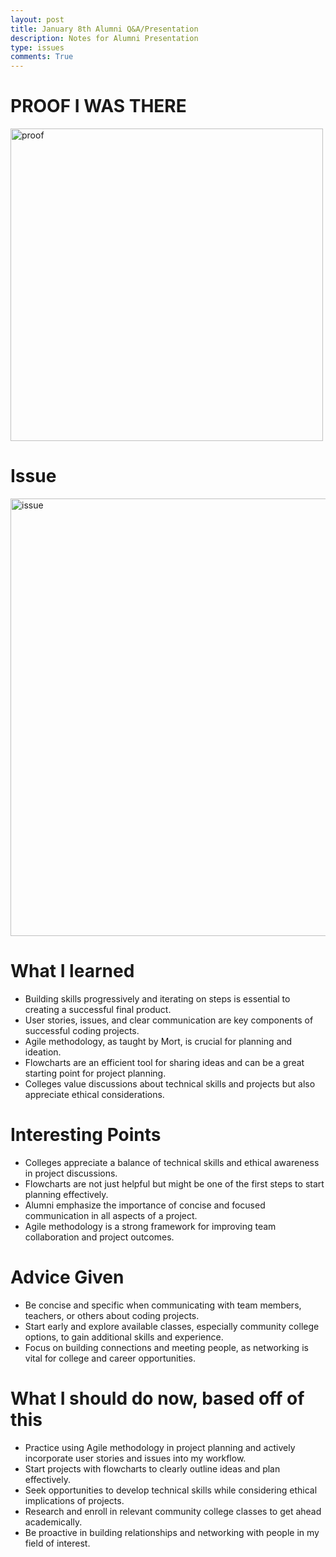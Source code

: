 ```yaml
---
layout: post
title: January 8th Alumni Q&A/Presentation
description: Notes for Alumni Presentation
type: issues
comments: True
---
```


# PROOF I WAS THERE

<img src="{{site.baseurl}}/images/IMG_0580.jpg" width="500" alt="proof">

# Issue

<img src="{{site.baseurl}}/images/Screenshot 2025-01-08 204956.png" width="700" alt="issue">

# What I learned

- Building skills progressively and iterating on steps is essential to creating a successful final product.
- User stories, issues, and clear communication are key components of successful coding projects.
- Agile methodology, as taught by Mort, is crucial for planning and ideation.
- Flowcharts are an efficient tool for sharing ideas and can be a great starting point for project planning.
- Colleges value discussions about technical skills and projects but also appreciate ethical considerations.

# Interesting Points

- Colleges appreciate a balance of technical skills and ethical awareness in project discussions.
- Flowcharts are not just helpful but might be one of the first steps to start planning effectively.
- Alumni emphasize the importance of concise and focused communication in all aspects of a project.
- Agile methodology is a strong framework for improving team collaboration and project outcomes.

# Advice Given

- Be concise and specific when communicating with team members, teachers, or others about coding projects.
- Start early and explore available classes, especially community college options, to gain additional skills and experience.
- Focus on building connections and meeting people, as networking is vital for college and career opportunities.

# What I should do now, based off of this

- Practice using Agile methodology in project planning and actively incorporate user stories and issues into my workflow.
- Start projects with flowcharts to clearly outline ideas and plan effectively.
- Seek opportunities to develop technical skills while considering ethical implications of projects.
- Research and enroll in relevant community college classes to get ahead academically.
- Be proactive in building relationships and networking with people in my field of interest.